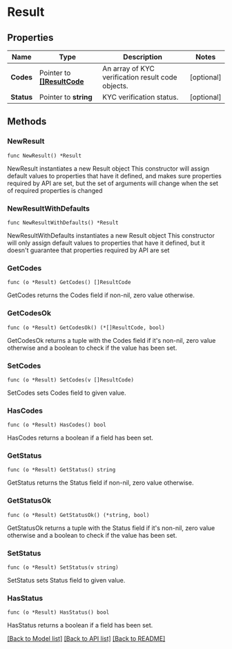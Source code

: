 # Result

## Properties

Name | Type | Description | Notes
------------ | ------------- | ------------- | -------------
**Codes** | Pointer to [**[]ResultCode**](ResultCode.md) | An array of KYC verification result code objects. | [optional] 
**Status** | Pointer to **string** | KYC verification status. | [optional] 

## Methods

### NewResult

`func NewResult() *Result`

NewResult instantiates a new Result object
This constructor will assign default values to properties that have it defined,
and makes sure properties required by API are set, but the set of arguments
will change when the set of required properties is changed

### NewResultWithDefaults

`func NewResultWithDefaults() *Result`

NewResultWithDefaults instantiates a new Result object
This constructor will only assign default values to properties that have it defined,
but it doesn't guarantee that properties required by API are set

### GetCodes

`func (o *Result) GetCodes() []ResultCode`

GetCodes returns the Codes field if non-nil, zero value otherwise.

### GetCodesOk

`func (o *Result) GetCodesOk() (*[]ResultCode, bool)`

GetCodesOk returns a tuple with the Codes field if it's non-nil, zero value otherwise
and a boolean to check if the value has been set.

### SetCodes

`func (o *Result) SetCodes(v []ResultCode)`

SetCodes sets Codes field to given value.

### HasCodes

`func (o *Result) HasCodes() bool`

HasCodes returns a boolean if a field has been set.

### GetStatus

`func (o *Result) GetStatus() string`

GetStatus returns the Status field if non-nil, zero value otherwise.

### GetStatusOk

`func (o *Result) GetStatusOk() (*string, bool)`

GetStatusOk returns a tuple with the Status field if it's non-nil, zero value otherwise
and a boolean to check if the value has been set.

### SetStatus

`func (o *Result) SetStatus(v string)`

SetStatus sets Status field to given value.

### HasStatus

`func (o *Result) HasStatus() bool`

HasStatus returns a boolean if a field has been set.


[[Back to Model list]](../README.md#documentation-for-models) [[Back to API list]](../README.md#documentation-for-api-endpoints) [[Back to README]](../README.md)


